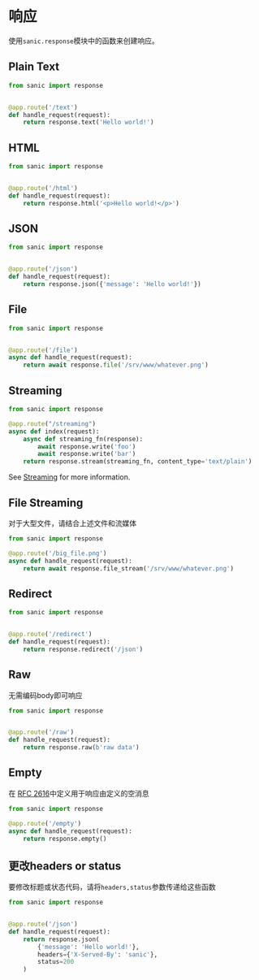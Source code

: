 # 响应

使用`sanic.response`模块中的函数来创建响应。

## Plain Text

```python
from sanic import response


@app.route('/text')
def handle_request(request):
    return response.text('Hello world!')
```

## HTML

```python
from sanic import response


@app.route('/html')
def handle_request(request):
    return response.html('<p>Hello world!</p>')
```

## JSON

```python
from sanic import response


@app.route('/json')
def handle_request(request):
    return response.json({'message': 'Hello world!'})
```

## File

```python
from sanic import response


@app.route('/file')
async def handle_request(request):
    return await response.file('/srv/www/whatever.png')
```

## Streaming

```python
from sanic import response

@app.route("/streaming")
async def index(request):
    async def streaming_fn(response):
        await response.write('foo')
        await response.write('bar')
    return response.stream(streaming_fn, content_type='text/plain')
```

See [Streaming](https://sanic.readthedocs.io/en/latest/sanic/streaming.html) for more information.

## File Streaming

对于大型文件，请结合上述文件和流媒体

```python
from sanic import response

@app.route('/big_file.png')
async def handle_request(request):
    return await response.file_stream('/srv/www/whatever.png')
```

## Redirect

```python
from sanic import response


@app.route('/redirect')
def handle_request(request):
    return response.redirect('/json')
```

## Raw

无需编码body即可响应

```python
from sanic import response


@app.route('/raw')
def handle_request(request):
    return response.raw(b'raw data')
```

## Empty

在 [RFC 2616](https://tools.ietf.org/search/rfc2616#section-7.2.1)中定义用于响应由定义的空消息

```python
from sanic import response

@app.route('/empty')
async def handle_request(request):
    return response.empty()
```

## 更改headers or status

要修改标题或状态代码，请将`headers,status`参数传递给这些函数

```python
from sanic import response


@app.route('/json')
def handle_request(request):
    return response.json(
        {'message': 'Hello world!'},
        headers={'X-Served-By': 'sanic'},
        status=200
    )
```